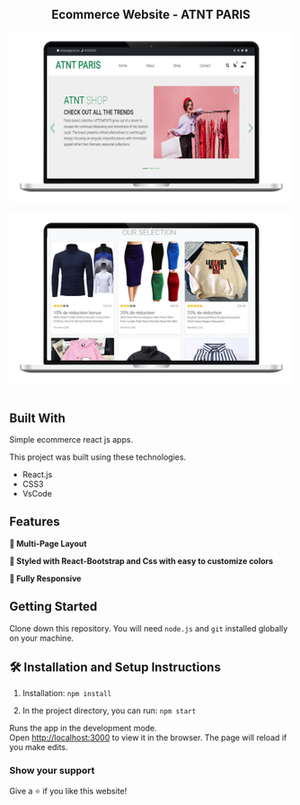 <h2 align="center">
  Ecommerce Website - ATNT PARIS <br/>
</h2>
<div align="center">
  <img alt="Demo" src="./screen1.jpeg" />
  <br/><br/>
  <img alt="Demo" src="./screen2.jpeg" />
</div>

<br/>




## Built With

Simple ecommerce react js apps. <br/>

This project was built using these technologies.

- React.js
- CSS3
- VsCode

## Features

**📖 Multi-Page Layout**

**🎨 Styled with React-Bootstrap and Css with easy to customize colors**

**📱 Fully Responsive**

## Getting Started

Clone down this repository. You will need `node.js` and `git` installed globally on your machine.

## 🛠 Installation and Setup Instructions

1. Installation: `npm install`

2. In the project directory, you can run: `npm start`

Runs the app in the development mode.\
Open [http://localhost:3000](http://localhost:3000) to view it in the browser.
The page will reload if you make edits.


### Show your support

Give a ⭐ if you like this website!
